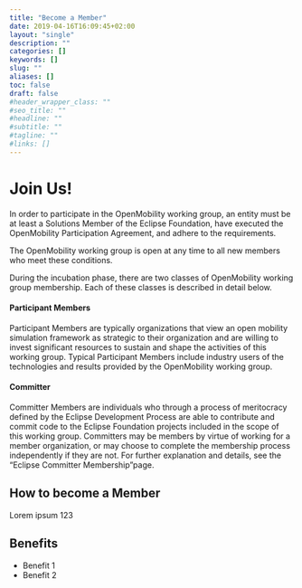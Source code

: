 ```yaml
---
title: "Become a Member"
date: 2019-04-16T16:09:45+02:00
layout: "single"
description: ""
categories: []
keywords: []
slug: ""
aliases: []
toc: false
draft: false
#header_wrapper_class: ""
#seo_title: ""
#headline: ""
#subtitle: ""
#tagline: ""
#links: []
---
```


# **Join Us!**

In order to participate in the OpenMobility working group, an entity must be at least a Solutions Member​ of the Eclipse Foundation, have executed the OpenMobility Participation Agreement, and adhere to the requirements.

The OpenMobility working group is open at any time to all new members who meet these conditions.

During the incubation phase, there are two classes of OpenMobility working group membership. Each of these classes is described in detail below.

#### Participant Members
Participant Members are typically organizations that view an open mobility simulation framework as strategic to their organization and are willing to invest significant resources to sustain and shape the activities of this working group. Typical Participant Members include industry users of the technologies and results provided by the OpenMobility working group.

#### Committer
Committer Members are individuals who through a process of meritocracy defined by the Eclipse Development Process are able to contribute and commit code to the Eclipse Foundation projects included in the scope of this working group. Committers may be members by virtue of working for a member organization, or may choose to complete the membership process independently if they are not. For further explanation and details, see the “Eclipse Committer Membership” ​page.

## **How to become a Member**

Lorem ipsum 123





## Benefits

- Benefit 1
- Benefit 2